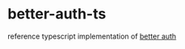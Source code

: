 # better-auth-ts
reference typescript implementation of [better auth](https://github.com/jasoncolburne/better-auth)
